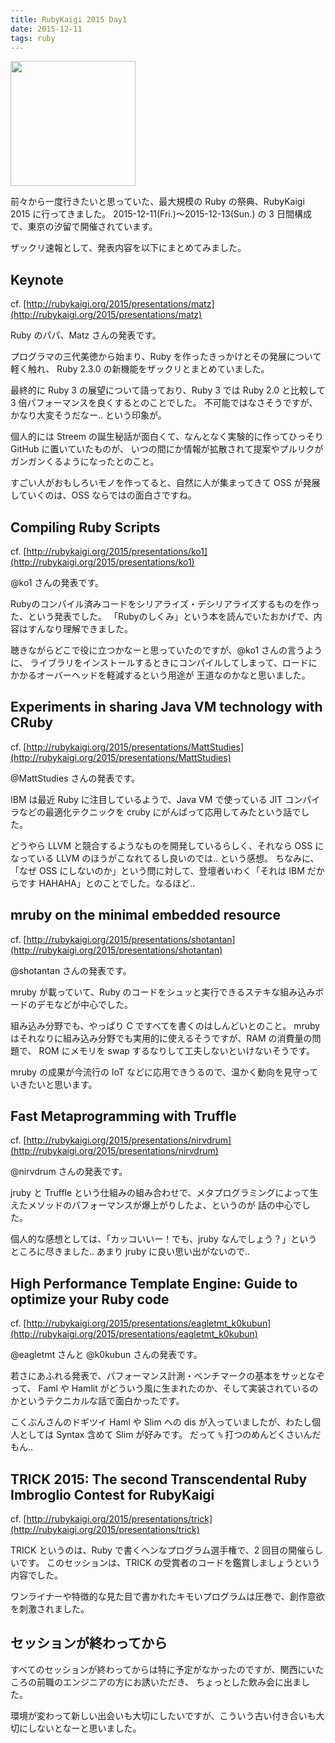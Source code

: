 ```yaml
---
title: RubyKaigi 2015 Day1
date: 2015-12-11
tags: ruby
---
```


<img src='/2015/12/11/ruby-kaigi-2015-day1/sushi.png' style='width: 200px;'>

前々から一度行きたいと思っていた、最大規模の Ruby の祭典、RubyKaigi 2015 に行ってきました。
2015-12-11(Fri.)〜2015-12-13(Sun.) の 3 日間構成で、東京の汐留で開催されています。

ザックリ速報として、発表内容を以下にまとめてみました。

## Keynote

cf. [http://rubykaigi.org/2015/presentations/matz](http://rubykaigi.org/2015/presentations/matz)

Ruby のパパ、Matz さんの発表です。

プログラマの三代美徳から始まり、Ruby を作ったきっかけとその発展について軽く触れ、
Ruby 2.3.0 の新機能をザックリとまとめていました。

最終的に Ruby 3 の展望について語っており、Ruby 3 では Ruby 2.0 と比較して 3 倍パフォーマンスを良くするとのことでした。
不可能ではなさそうですが、かなり大変そうだなー.. という印象が。

個人的には Streem の誕生秘話が面白くて、なんとなく実験的に作ってひっそり GitHub に置いていたものが、
いつの間にか情報が拡散されて提案やプルリクがガンガンくるようになったとのこと。

すごい人がおもしろいモノを作ってると、自然に人が集まってきて OSS が発展していくのは、OSS ならではの面白さですね。

## Compiling Ruby Scripts

cf. [http://rubykaigi.org/2015/presentations/ko1](http://rubykaigi.org/2015/presentations/ko1)

@ko1 さんの発表です。

Rubyのコンパイル済みコードをシリアライズ・デシリアライズするものを作った、という発表でした。
「Rubyのしくみ」という本を読んでいたおかげで、内容はすんなり理解できました。

聴きながらどこで役に立つかなーと思っていたのですが、@ko1 さんの言うように、
ライブラリをインストールするときにコンパイルしてしまって、ロードにかかるオーバーヘッドを軽減するという用途が
王道なのかなと思いました。

## Experiments in sharing Java VM technology with CRuby

cf. [http://rubykaigi.org/2015/presentations/MattStudies](http://rubykaigi.org/2015/presentations/MattStudies)

@MattStudies さんの発表です。

IBM は最近 Ruby に注目しているようで、Java VM で使っている JIT コンパイラなどの最適化テクニックを
cruby にがんばって応用してみたという話でした。

どうやら LLVM と競合するようなものを開発しているらしく、それなら OSS になっている LLVM のほうがこなれてるし良いのでは.. という感想。
ちなみに、「なぜ OSS にしないのか」という問に対して、登壇者いわく「それは IBM だからです HAHAHA」とのことでした。なるほど..

## mruby on the minimal embedded resource

cf. [http://rubykaigi.org/2015/presentations/shotantan](http://rubykaigi.org/2015/presentations/shotantan)

@shotantan さんの発表です。

mruby が載っていて、Ruby のコードをシュッと実行できるステキな組み込みボードのデモなどが中心でした。

組み込み分野でも、やっぱり C ですべてを書くのはしんどいとのこと。
mruby はそれなりに組み込み分野でも実用的に使えるそうですが、RAM の消費量の問題で、
ROM にメモリを swap するなりして工夫しないといけないそうです。

mruby の成果が今流行の IoT などに応用できうるので、温かく動向を見守っていきたいと思います。

## Fast Metaprogramming with Truffle

cf. [http://rubykaigi.org/2015/presentations/nirvdrum](http://rubykaigi.org/2015/presentations/nirvdrum)

@nirvdrum さんの発表です。

jruby と Truffle という仕組みの組み合わせで、メタプログラミングによって生えたメソッドのパフォーマンスが爆上がりしたよ、というのが
話の中心でした。

個人的な感想としては、「カッコいいー！でも、jruby なんでしょう？」というところに尽きました.. あまり jruby に良い思い出がないので..

## High Performance Template Engine: Guide to optimize your Ruby code

cf. [http://rubykaigi.org/2015/presentations/eagletmt_k0kubun](http://rubykaigi.org/2015/presentations/eagletmt_k0kubun)

@eagletmt さんと @k0kubun さんの発表です。

若さにあふれる発表で、パフォーマンス計測・ベンチマークの基本をサッとなぞって、
Faml や Hamlit がどういう風に生まれたのか、そして実装されているのかというテクニカルな話で面白かったです。

こくぶんさんのドギツイ Haml や Slim への dis が入っていましたが、わたし個人としては Syntax 含めて Slim が好みです。
だって `%` 打つのめんどくさいんだもん..

## TRICK 2015: The second Transcendental Ruby Imbroglio Contest for RubyKaigi

cf. [http://rubykaigi.org/2015/presentations/trick](http://rubykaigi.org/2015/presentations/trick)

TRICK というのは、Ruby で書くヘンなプログラム選手権で、2 回目の開催らしいです。
このセッションは、TRICK の受賞者のコードを鑑賞しましょうという内容でした。

ワンライナーや特徴的な見た目で書かれたキモいプログラムは圧巻で、創作意欲を刺激されました。

## セッションが終わってから

すべてのセッションが終わってからは特に予定がなかったのですが、関西にいたころの前職のエンジニアの方にお誘いただき、
ちょっとした飲み会に出ました。

環境が変わって新しい出会いも大切にしたいですが、こういう古い付き合いも大切にしないとなーと思いました。
